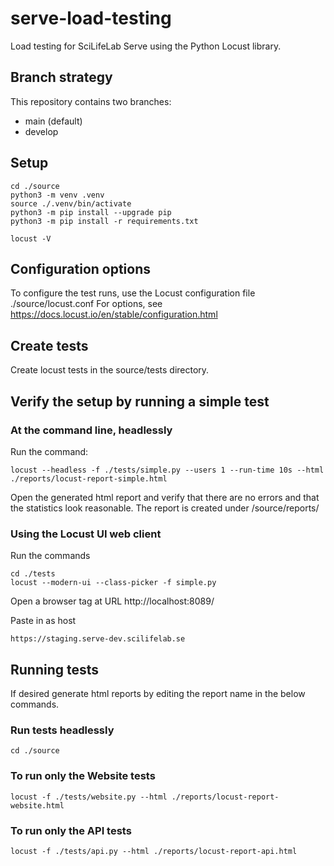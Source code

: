 # serve-load-testing
Load testing for SciLifeLab Serve using the Python Locust library.

## Branch strategy

This repository contains two branches:

- main (default)
- develop

## Setup

    cd ./source
    python3 -m venv .venv
    source ./.venv/bin/activate
    python3 -m pip install --upgrade pip
    python3 -m pip install -r requirements.txt

    locust -V

## Configuration options

To configure the test runs, use the Locust configuration file ./source/locust.conf
For options, see https://docs.locust.io/en/stable/configuration.html

## Create tests

Create locust tests in the source/tests directory.

## Verify the setup by running a simple test

### At the command line, headlessly

Run the command:

    locust --headless -f ./tests/simple.py --users 1 --run-time 10s --html ./reports/locust-report-simple.html

Open the generated html report and verify that there are no errors and that the statistics look reasonable. The report is created under /source/reports/

### Using the Locust UI web client

Run the commands

    cd ./tests
    locust --modern-ui --class-picker -f simple.py

Open a browser tag at URL http://localhost:8089/

Paste in as host

    https://staging.serve-dev.scilifelab.se

## Running tests

If desired generate html reports by editing the report name in the below commands.

### Run tests headlessly

    cd ./source

### To run only the Website tests

    locust -f ./tests/website.py --html ./reports/locust-report-website.html

### To run only the API tests

    locust -f ./tests/api.py --html ./reports/locust-report-api.html

